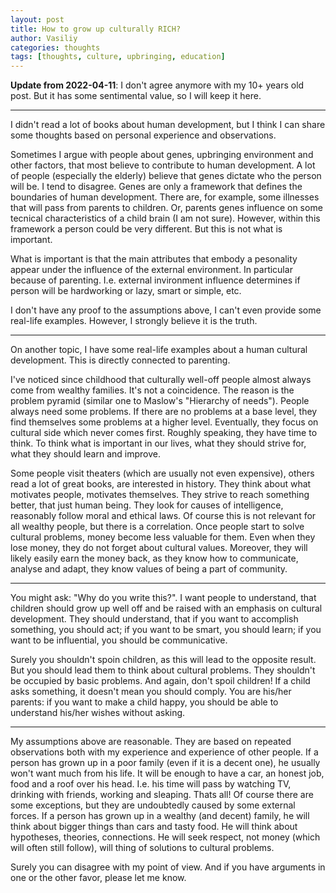 ```yaml
---
layout: post
title: How to grow up culturally RICH?
author: Vasiliy
categories: thoughts
tags: [thoughts, culture, upbringing, education]
---
```


**Update from 2022-04-11**: I don't agree anymore with my 10+ years old post. But it has some sentimental value, so I will keep it here.

---

<!--Я не прочел множество книг на тему формирования личности, но кое-чем, как мне кажется, я могу с вами поделиться. Все основано лишь на личных наблюдениях и опыте.-->

I didn't read a lot of books about human development, but I think I can share some thoughts based on personal experience and observations.

<!-- Я нередко спорю с людьми насчет генов, среды, воспитания и прочих слов, которые, как многие думают, связаны с развитием человека. Многие (особенно теперешнее пожилое поколение) считают, что все дело в генах. Нет, это не правда. Гены дают лишь какие-то рамки, в которых развивается человек. Есть болезни, передающиеся от родителей к детям, возможно гены родителей влияют на какие-то технические характеристики мозга, я не знаю. Да это и неважно.-->

Sometimes I argue with people about genes, upbringing environment and other factors, that most believe to contribute to human development. A lot of people (especially the elderly) believe that genes dictate who the person will be. I tend to disagree. Genes are only a framework that defines the boundaries of human development. There are, for example, some illnesses that will pass from parents to children. Or, parents genes influence on some tecnical characteristics of a child brain (I am not sure). However, within this framework a person could be very different. But this is not what is important.

<!--А важно то, что основные черты, по которым можно охарактеризовать человека, возникают именно в результате влияния на него окружающей среды, в частности, воспитания родителей. Т.е. будет он трудолюбивый или нет, вследствие умный или нет, - все это зависит от влияния окружающего мира.-->

What is important is that the main attributes that embody a pesonality appear under the influence of the external environment. In particular because of parenting. I.e. external invironment influence determines if person will be hardworking or lazy, smart or simple, etc.

<!--У меня нет доказательств этого, я не могу даже привести общие примеры, но верьте, я уверен что это так.-->

I don't have any proof to the assumptions above, I can't even provide some real-life examples. However, I strongly believe it is the truth.

<!--А вот какие-то доказательные убеждения у меня есть насчет немного другого. Я о культурном богатстве человека. Это напрямую связано с его воспитанием.-->

---

On another topic, I have some real-life examples about a human cultural development. This is directly connected to parenting.

<!--Я с детства обращал внимание на культурно богатых людей, - почти все они из богатых семей и это, конечно, не просто так. Дело в том, что людям всегда нужны проблемы, а когда они чувствуют, что в их состоятельности уже вроде бы и нет проблем, они расширяют этот "поиск проблем" и видят также культурную сторону, которая обычно всегда на втором месте. Грубо говоря, у них есть время подумать, подумать, что важно в жизни, к чему надо стремиться, что нужно знать и понимать.-->

I've noticed since childhood that culturally well-off people almost always come from wealthy families. It's not a coincidence. The reason is the problem pyramid (similar one to Maslow's "Hierarchy of needs"). People always need some problems. If there are no problems at a base level, they find themselves some problems at a higher level. Eventually, they focus on cultural side which never comes first. Roughly speaking, they have time to think. To think what is important in our lives, what they should strive for, what they should learn and improve.

<!--Многие ходят в театр (заметьте, это не так уж и дорого), читают много хороших книг, интересуются историей. Они размышляют над причинами мотивации людей, мотивируют себя, стремятся всегда к чему-то большему, чем люди, имеющие меньшую состоятельность, ищут причины интеллекта, небеспричинно следуют законам морали и этики, разумеется это не все. Но все же такая связь прослеживается. Для людей, познавших культурные проблемы, деньги имеют меньшую ценность, даже потеряв деньги, про культурные ценности они уже не забудут. К тому же скорее всего, они без проблем эти деньги заработают, ведь они умеют общаться с людьми, умеют анализировать знакомые и незнакомые обстановки, им знакома ценность связей.-->

Some people visit theaters (which are usually not even expensive), others read a lot of great books, are interested in history. They think about what motivates people, motivates themselves. They strive to reach something better, that just human being. They look for causes of intelligence, reasonably follow moral and ethical laws. Of course this is not relevant for all wealthy people, but there is a correlation. Once people start to solve cultural problems, money become less valuable for them. Even when they lose money, they do not forget about cultural values. Moreover, they will likely easily earn the money back, as they know how to communicate, analyse and adapt, they know values of being a part of community.

---

<!--Разумеется, я говорю о людях, родившихся где-то после восьмидесятых, может чуть раньше. Почему-то к предыдущим поколениям эти утверждения неприменимы. Возможно, раньше был другой менталитет, другие ценности.

Above is Russia-specific, so will not be translated-->

<!--Может возникнуть вопрос, зачем я это пишу? Я хочу донести хотя бы для кого-то, что дети должны расти в достатке и воспитываться с преимущественно культурным развитием. Они должны понимать, чтобы чего-то добиться, нужно двигаться, чтобы умнеть, нужно учиться, чтобы быть влиятельным, нужно быть общительным.-->

You might ask: "Why do you write this?". I want people to understand, that children should grow up well off and be raised with an emphasis on cultural development. They should understand, that if you want to accomplish something, you should act; if you want to be smart, you should learn; if you want to be influential, you should be communicative.

<!--Разумеется, их нельзя баловать, это приведет к противоположному результату, но нужно направлять их мысли в культурные проблемы, а для этого других проблем быть не должно. Еще раз, не балуйте детей! Если ребенок что-то просит, это повод не дать ему этого. Вы, родители, если хотите его порадовать, должны сами предугадывать его желания.-->

Surely you shouldn't spoin children, as this will lead to the opposite result. But you should lead them to think about cultural problems. They shouldn't be occupied by basic problems. And again, don't spoil children! If a child asks something, it doesn't mean you should comply. You are his/her parents: if you want to make a child happy, you should be able to understand his/her wishes without asking.

---

<!--И все эти мои суждения совсем не безосновательны. Все это построено на неоднократном анализе людей, на моих и чужих примерах. Если человек вырос в неблагополучной (но приличной) семье, ему по жизни мало что будет надо. Это машина, несложная работа, еда, крыша. Т.е. его будущее времяпровождение - телевизор, алкоголь с друзьями, работа, еда и сон. Все! (бывают, конечно и исключения, но они безусловно вызваны какими-то внешними силами) А вот если человек вырос в благополучной (и приличной) семье, то он с детства будет задумываться совсем о других вещах, не о машине и вкусной колбасе, а о различных гипотезах, теориях, связях. Он будет стремиться к уважению, а не к деньгам (которые зачастую сопутственно будут), он будет думать об обществе и государстве, будет разрабатывать способы решения культурным проблем.-->

My assumptions above are reasonable. They are based on repeated observations both with my experience and experience of other people. If a person has grown up in a poor family (even if it is a decent one), he usually won't want much from his life. It will be enough to have a car, an honest job, food and a roof over his head. I.e. his time will pass by watching TV, drinking with friends, working and sleaping. Thats all! Of course there are some exceptions, but they are undoubtedly caused by some external forces. If a person has grown up in a wealthy (and decent) family, he will think about bigger things than cars and tasty food. He will think about hypotheses, theories, connections. He will seek respect, not money (which will often still follow), will thing of solutions to cultural problems.

<!--Разумеется, вы можете быть несогласны с моей точкой зрения. И если у вас есть доводы в ту или иную пользу, то прошу оставить их в комментариях.-->

Surely you can disagree with my point of view. And if you have arguments in one or the other favor, please let me know.